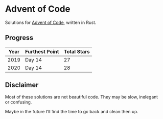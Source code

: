 # Advent of Code

Solutions for [Advent of Code](https://adventofcode.com/), written in Rust.

## Progress

| Year | Furthest Point | Total Stars |
| ---- | -------------- | ----------- |
| 2019 | Day 14         | 27          |
| 2020 | Day 14         | 28          |

## Disclaimer

Most of these solutions are not beautiful code. They may be slow, inelegant or confusing.

Maybe in the future I'll find the time to go back and clean then up.

